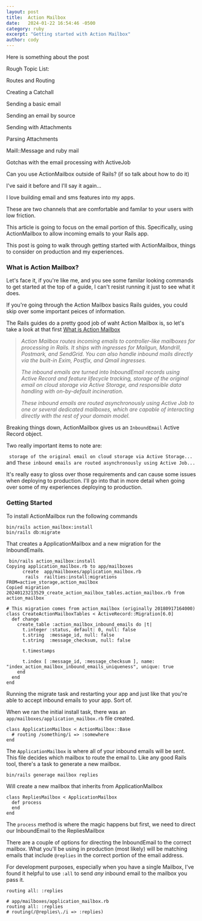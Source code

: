 ```yaml
---
layout: post
title:  Action Mailbox
date:   2024-01-22 16:54:46 -0500
category: ruby
excerpt: "Getting started with Action Mailbox"
author: cody
---
```


Here is something about the post

Rough Topic List:

Routes and Routing

Creating a Catchall

Sending a basic email

Sending an email by source

Sending with Attachments

Parsing Attachments

Maill::Message and ruby mail

Gotchas with the email processing with ActiveJob

Can you use ActionMailbox outside of Rails? (if so talk about how to do it)


I've said it before and I'll say it again...

I love building email and sms features into my apps.

These are two channels that are comfortable and familar to your users with low
friction. 

This article is going to focus on the email portion of this. Specifically, using
ActionMailbox to allow incoming emails to your Rails app.

This post is going to walk through getting started with ActionMailbox, things to
consider on production and my experiences.

### What is Action Mailbox?

Let's face it, if you're like me, and you see some familar looking commands to
get started at the top of a guide, I can't resist running it just to see what it
does. 

If you're going through the Action Mailbox basics Rails guides, you could skip
over some important peices of information.

The Rails guides do a pretty good job of waht Action Mailbox is, so let's take a
look at that first
[What is Action Mailbox](https://guides.rubyonrails.org/action_mailbox_basics.html#what-is-action-mailbox-questionmark)


<blockquote>
  <cite>
    Action Mailbox routes incoming emails to controller-like mailboxes for processing in Rails. It ships with ingresses for Mailgun, Mandrill, Postmark, and SendGrid. You can also handle inbound mails directly via the built-in Exim, Postfix, and Qmail ingresses.

The inbound emails are turned into InboundEmail records using Active Record and feature lifecycle tracking, storage of the original email on cloud storage via Active Storage, and responsible data handling with on-by-default incineration.

These inbound emails are routed asynchronously using Active Job to one or several dedicated mailboxes, which are capable of interacting directly with the rest of your domain model.
  </cite>
</blockquote>

Breaking things down, ActionMailbox gives us an `InboundEmail` Active Record
object.

Two really important items to note are:

` storage of the original email on cloud storage via Active Storage...` and `These
inbound emails are routed asynchronously using Active Job...`

It's really easy to gloss over those requirements and can cause some issues when
deploying to production. I'll go into that in more detail when going over some
of my experiences deploying to production.

### Getting Started

To install ActionMailbox run the following commands

```
bin/rails action_mailbox:install
bin/rails db:migrate
```
That creates a ApplicationMailbox and a new migration for the InboundEmails.

```
 bin/rails action_mailbox:install
Copying application_mailbox.rb to app/mailboxes
      create  app/mailboxes/application_mailbox.rb
       rails  railties:install:migrations FROM=active_storage,action_mailbox
Copied migration 20240123213529_create_action_mailbox_tables.action_mailbox.rb from action_mailbox
```

```
# This migration comes from action_mailbox (originally 20180917164000)
class CreateActionMailboxTables < ActiveRecord::Migration[6.0]
  def change
    create_table :action_mailbox_inbound_emails do |t|
      t.integer :status, default: 0, null: false
      t.string  :message_id, null: false
      t.string  :message_checksum, null: false

      t.timestamps

      t.index [ :message_id, :message_checksum ], name: "index_action_mailbox_inbound_emails_uniqueness", unique: true
    end
  end
end
```

Running the migrate task and restarting your app and just like that you're able
to accept inbound emails to your app.  Sort of.

When we ran the initial install task, there was an
`app/mailboxes/application_mailbox.rb` file created.

```
class ApplicationMailbox < ActionMailbox::Base
  # routing /something/i => :somewhere
end
```

The `ApplicationMailbox` is where all of your inbound emails will be sent.  This
file decides which mailbox to route the email to.  Like any good Rails tool,
there's a task to generate a new mailbox.

```
bin/rails generage mailbox replies
```

Will create a new mailbox that inherits from ApplicationMailbox

```
class RepliesMailbox < ApplicationMailbox
  def process
  end
end
```

The `process` method is where the magic happens but first, we need to direct our
InboundEmail to the RepliesMailbox

There are a couple of options for directing the InboundEmail to the correct
mailbox.  What you'll be using in production (most likely) will be matching
emails that include `@replies` in the correct portion of the email address.

For development purposes, especially when you have a single Mailbox, I've found
it helpful to use `:all` to send _any_ inbound email to the mailbox you pass it.

`routing all: :replies`

```
# app/mailboxes/application_mailbox.rb
routing all: :replies
# routing(/@replies\./i => :replies)
```
